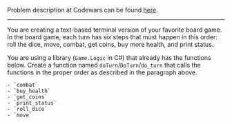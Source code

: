 Problem description at Codewars can be found
[here](https://www.codewars.com/kata/56019d3b2c39ccde76000086/train/python).

-------------

You are creating a text-based terminal version of your favorite board game. In the board game, each
turn has six steps that must happen in this order: roll the dice, move, combat, get coins, buy more
health, and print status.
<br>

You are using a library (`Game.Logic` in C#) that already has the functions below. Create a function
named `doTurn`/`DoTurn`/`do_turn` that calls the functions in the proper order as described in the
paragraph above.
```
- `combat`
- `buy_health`
- `get_coins`
- `print_status`
- `roll_dice`
- `move`
```
